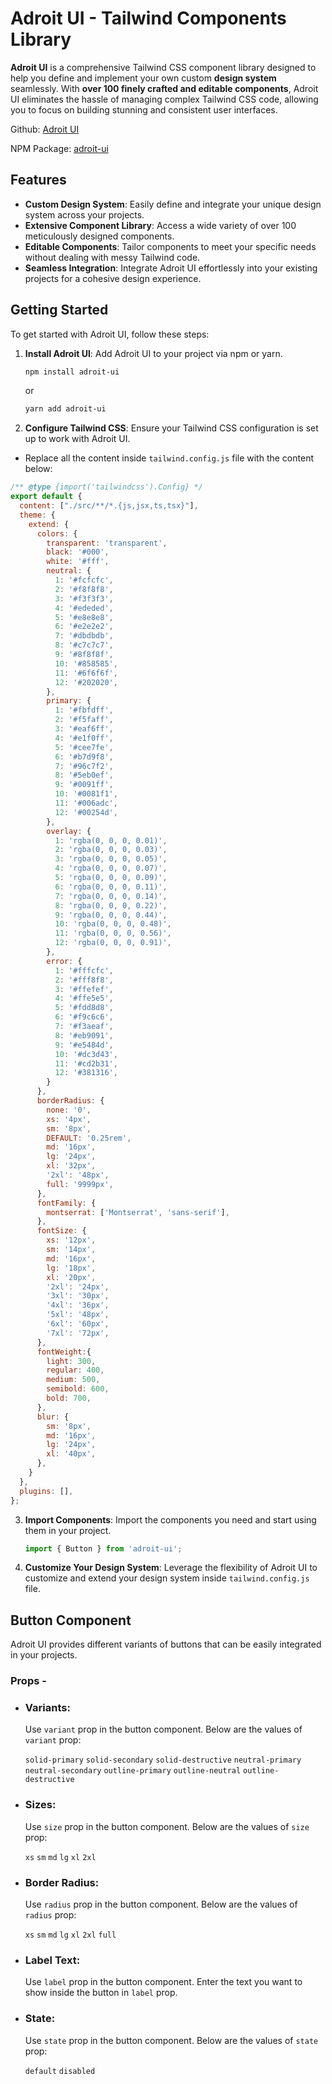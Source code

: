 # Adroit UI - Tailwind Components Library

**Adroit UI** is a comprehensive Tailwind CSS component library designed to help you define and implement your own custom **design system** seamlessly. With **over 100 finely crafted and editable components**, Adroit UI eliminates the hassle of managing complex Tailwind CSS code, allowing you to focus on building stunning and consistent user interfaces.

Github: [Adroit UI](https://github.com/kartikbindra/adroit-ui)

NPM Package: [adroit-ui](https://www.npmjs.com/package/adroit-ui)

## Features

- **Custom Design System**: Easily define and integrate your unique design system across your projects.
- **Extensive Component Library**: Access a wide variety of over 100 meticulously designed components.
- **Editable Components**: Tailor components to meet your specific needs without dealing with messy Tailwind code.
- **Seamless Integration**: Integrate Adroit UI effortlessly into your existing projects for a cohesive design experience.

## Getting Started

To get started with Adroit UI, follow these steps:

1. **Install Adroit UI**: Add Adroit UI to your project via npm or yarn.
    ```bash
    npm install adroit-ui
    ```
    or
    ```bash
    yarn add adroit-ui
    ```

2. **Configure Tailwind CSS**: Ensure your Tailwind CSS configuration is set up to work with Adroit UI.

* Replace all the content inside `tailwind.config.js` file with the content below:
```javascript 
/** @type {import('tailwindcss').Config} */
export default {
  content: ["./src/**/*.{js,jsx,ts,tsx}"],
  theme: {
    extend: {
      colors: {
        transparent: 'transparent',
        black: '#000',
        white: '#fff',
        neutral: {
          1: '#fcfcfc',
          2: '#f8f8f8',
          3: '#f3f3f3',
          4: '#ededed',
          5: '#e8e8e8',
          6: '#e2e2e2',
          7: '#dbdbdb',
          8: '#c7c7c7',
          9: '#8f8f8f',
          10: '#858585',
          11: '#6f6f6f',
          12: '#202020',
        },
        primary: {
          1: '#fbfdff',
          2: '#f5faff',
          3: '#eaf6ff',
          4: '#e1f0ff',
          5: '#cee7fe',
          6: '#b7d9f8',
          7: '#96c7f2',
          8: '#5eb0ef',
          9: '#0091ff',
          10: '#0081f1',
          11: '#006adc',
          12: '#00254d',
        },
        overlay: {
          1: 'rgba(0, 0, 0, 0.01)',
          2: 'rgba(0, 0, 0, 0.03)',
          3: 'rgba(0, 0, 0, 0.05)',
          4: 'rgba(0, 0, 0, 0.07)',
          5: 'rgba(0, 0, 0, 0.09)',
          6: 'rgba(0, 0, 0, 0.11)',
          7: 'rgba(0, 0, 0, 0.14)',
          8: 'rgba(0, 0, 0, 0.22)',
          9: 'rgba(0, 0, 0, 0.44)',
          10: 'rgba(0, 0, 0, 0.48)',
          11: 'rgba(0, 0, 0, 0.56)',
          12: 'rgba(0, 0, 0, 0.91)',
        },
        error: {
          1: '#fffcfc',
          2: '#fff8f8',
          3: '#ffefef',
          4: '#ffe5e5',
          5: '#fdd8d8',
          6: '#f9c6c6',
          7: '#f3aeaf',
          8: '#eb9091',
          9: '#e5484d',
          10: '#dc3d43',
          11: '#cd2b31',
          12: '#381316',
        }
      },
      borderRadius: {
        none: '0',
        xs: '4px',
        sm: '8px',
        DEFAULT: '0.25rem',
        md: '16px',
        lg: '24px',
        xl: '32px',
        '2xl': '48px',
        full: '9999px',
      },
      fontFamily: {
        montserrat: ['Montserrat', 'sans-serif'],
      },
      fontSize: {
        xs: '12px',
        sm: '14px',
        md: '16px',
        lg: '18px',
        xl: '20px',
        '2xl': '24px',
        '3xl': '30px',
        '4xl': '36px',
        '5xl': '48px',
        '6xl': '60px',
        '7xl': '72px',
      },
      fontWeight:{
        light: 300,
        regular: 400,
        medium: 500,
        semibold: 600,
        bold: 700,
      },
      blur: {
        sm: '8px',
        md: '16px',
        lg: '24px',
        xl: '40px',
      },
    }
  },
  plugins: [],
};

```

3. **Import Components**: Import the components you need and start using them in your project.
    ```javascript
    import { Button } from 'adroit-ui';
    ```

4. **Customize Your Design System**: Leverage the flexibility of Adroit UI to customize and extend your design system inside `tailwind.config.js` file.

## Button Component
Adroit UI provides different variants of buttons that can be easily integrated in your projects.

### Props -
* ### Variants:
    Use `variant` prop in the button component. Below are the values of `variant` prop:

    `solid-primary`
    `solid-secondary`
    `solid-destructive`
    `neutral-primary`
    `neutral-secondary`
    `outline-primary`
    `outline-neutral`
    `outline-destructive`

* ### Sizes:
    Use `size` prop in the button component. Below are the values of `size` prop:

    `xs`
    `sm`
    `md`
    `lg`
    `xl`
    `2xl`

* ### Border Radius:
    Use `radius` prop in the button component. Below are the values of `radius` prop:

    `xs`
    `sm`
    `md`
    `lg`
    `xl`
    `2xl`
    `full`

* ### Label Text:
    Use `label` prop in the button component. Enter the text you want to show inside the button in `label` prop.

* ### State:
    Use `state` prop in the button component. Below are the values of `state` prop:

    `default`
    `disabled`

